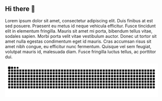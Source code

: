 ## Hi there 👋

Lorem ipsum dolor sit amet, consectetur adipiscing elit. Duis finibus at est sed posuere. Praesent eu metus id neque vehicula efficitur. Fusce tincidunt elit in elementum fringilla. Mauris sit amet mi porta, bibendum tellus vitae, sodales sapien. Morbi porta velit vitae vestibulum auctor. Donec ut tortor sit amet nulla egestas condimentum eget id mauris. Cras accumsan risus sit amet nibh congue, eu efficitur nunc fermentum. Quisque vel sem feugiat, volutpat mauris id, malesuada diam. Fusce fringilla luctus tellus, ac porttitor dui.

<img src="https://raw.githubusercontent.com/ReintB/ReintB/output/snake.svg" alt="Snake animation" />
